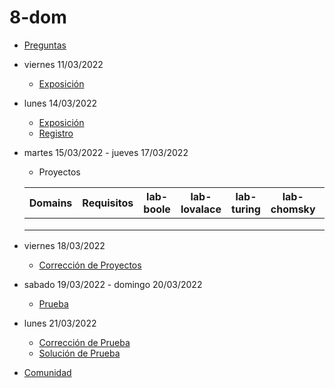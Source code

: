 # 8-dom

- [Preguntas](https://escuela.it/cursos/curso-recurrencia-desarrollo-software/clase/patron)
- viernes 11/03/2022
  - [Exposición](https://escuela.it/cursos/curso-recurrencia-desarrollo-software/clase/patron)
- lunes 14/03/2022
  - [Exposición](https://escuela.it/cursos/curso-recurrencia-desarrollo-software/clase/patron)
  - [Registro](https://forms.gle/pA2QvsW32P4KtTD77)
- martes 15/03/2022 - jueves 17/03/2022
  - Proyectos
  
  |Domains|Requisitos|lab-boole|lab-lovalace|lab-turing|lab-chomsky|lab-bernersLee|
  |-------|----------|---------|------------|----------|-----------|--------------|
  |       |          |         |            |          |           |              |
  |       |          |         |            |          |           |              |
  |       |          |         |            |          |           |              |
- viernes 18/03/2022
  - [Corrección de Proyectos](https://escuela.it/cursos/curso-recurrencia-desarrollo-software/clase/patron)
- sabado 19/03/2022 - domingo 20/03/2022
  - [Prueba](https://forms.gle/hB9UJoN2PYiexctH8)
- lunes 21/03/2022
  - [Corrección de Prueba](https://escuela.it/cursos/curso-recurrencia-desarrollo-software/clase/patron)
  - [Solución de Prueba](https://docs.google.com/spreadsheets/d/1Uwtqa5VdD5wK2X7eLgkS6_th16aPnsW8pa5Ft2TyLPo/edit#gid=0)
- [Comunidad](https://app.slack.com/client/T02S3KYD464/C02T63QV5ML)


